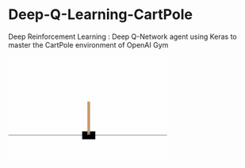 # Deep-Q-Learning-CartPole
Deep Reinforcement Learning : Deep Q-Network agent using Keras to master the CartPole environment of OpenAI Gym

![](cartpole.gif)
